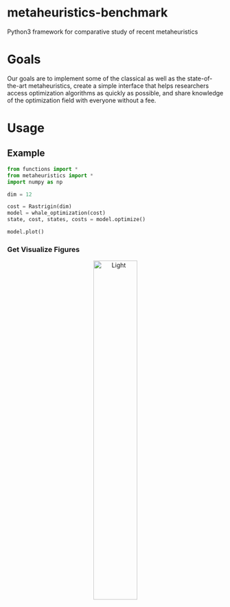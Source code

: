 # metaheuristics-benchmark
Python3 framework for comparative study of recent metaheuristics

# Goals

Our goals are to implement some of the classical as well as the state-of-the-art metaheuristics, create a simple interface that helps researchers
access optimization algorithms as quickly as possible, and share knowledge of the optimization field with everyone without a fee.

# Usage

## Example

```python 
from functions import *
from metaheuristics import *
import numpy as np

dim = 12

cost = Rastrigin(dim)
model = whale_optimization(cost)
state, cost, states, costs = model.optimize()

model.plot()
```
### Get Visualize Figures
<p align="center">
  <img alt="Light" src=".github/img/example1.png" width="45%">
</p>
